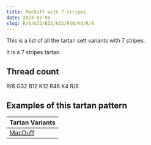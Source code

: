 ```yaml
---
title: MacDuff with 7 stripes
date: 2023-02-05
slug: R/6/G32/B12/K12/R48/K4/R/8
---
```

This is a list of all the tartan sett variants with 7 stripes.

It is a 7 stripes tartan.


## Thread count
R/6 G32 B12 K12 R48 K4 R/8

## Examples of this tartan pattern

| Tartan Variants |
|---------------|
| [MacDuff](/variants/r/6/g32/b12/k12/r48/k4/r/8-b304080-g008000-k000000-rc00000)||
